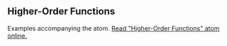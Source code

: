## Higher-Order Functions

Examples accompanying the atom.
[Read "Higher-Order Functions" atom online.](https://stepik.org/lesson/107892/step/1)
